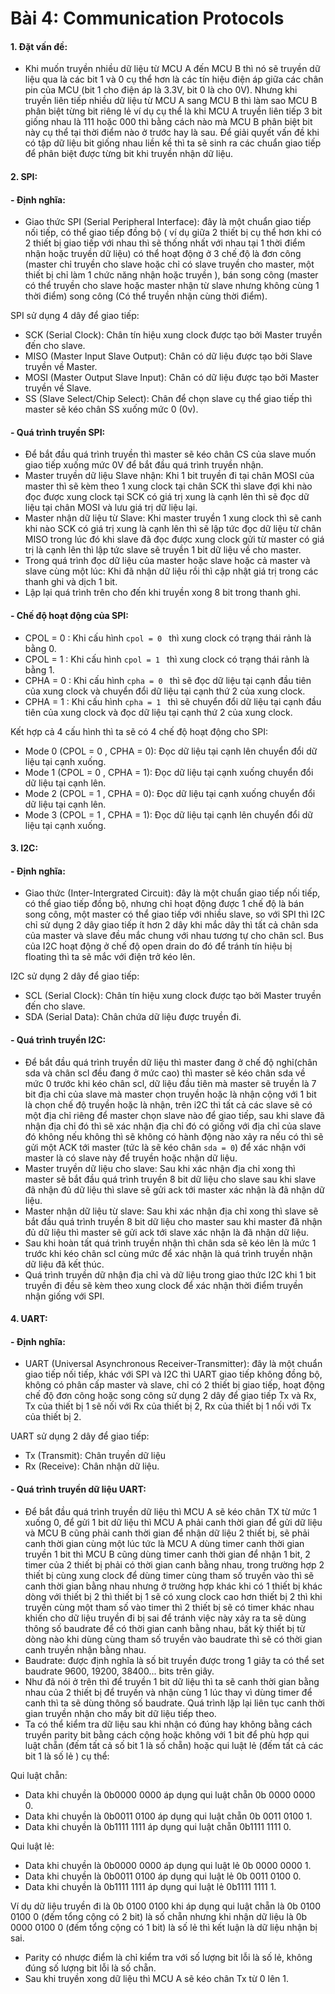 
# Bài 4: Communication Protocols
#### 1. Đặt vấn đề:
 - Khi muốn truyền nhiều dữ liệu từ MCU A đến MCU B thì nó sẽ truyền dữ liệu qua là các bit 1 và 0 cụ thể hơn là các tín hiệu điện áp giữa các chân pin của MCU (bit 1 cho điện áp là 3.3V, bit 0 là cho 0V). Nhưng khi truyền liên tiếp nhiều dữ liệu từ MCU A sang MCU B thì làm sao MCU B phân biệt từng bit riêng lẻ ví dụ cụ thể là khi MCU A truyền liên tiếp 3 bit giống nhau là 111 hoặc 000 thì bằng cách nào mà MCU B phân biệt bit này cụ thể tại thời điểm nào ở trước hay là sau. Để giải quyết vấn đề khi có tập dữ liệu bit giống nhau liền kề thì ta sẽ sinh ra các chuẩn giao tiếp để phân biệt được từng bit khi truyền nhận dữ liệu. 
#### 2. SPI:
#### - Định nghĩa: 
- Giao thức SPI (Serial Peripheral Interface): đây là một chuẩn giao tiếp nối tiếp, có thể giao tiếp đồng bộ ( ví dụ giữa 2 thiết bị cụ thể hơn khi có 2 thiết bị giao tiếp với nhau thì sẽ thống nhất với nhau tại 1 thời điểm nhận hoặc truyền dữ liệu) có thể hoạt động ở 3 chế độ là đơn công (master chỉ truyền cho slave hoặc chỉ có slave truyền cho master, một thiết bị chỉ làm 1 chức năng nhận hoặc truyền  ), bán song công (master có thể truyền cho slave hoặc master nhận từ slave nhưng không cùng 1 thời điểm) song công (Có thể truyền nhận cùng thời điểm).

SPI sử dụng 4 dây để giao tiếp:
- SCK (Serial Clock): Chân tín hiệu xung clock được tạo bởi Master truyền đến cho slave.
- MISO (Master Input Slave Output): Chân có dữ liệu được tạo bởi Slave truyền về Master.
- MOSI (Master Output Slave Input): Chân có dữ liệu được tạo bởi Master truyền về Slave.
- SS (Slave Select/Chip Select): Chân để chọn slave cụ thể giao tiếp thì master sẽ kéo chân SS xuống mức 0 (0v).
#### - Quá trình truyền SPI:
- Để bắt đầu quá trình truyền thì master sẽ kéo chân CS của slave muốn giao tiếp xuống mức 0V để bắt đầu quá trình truyền nhận.
- Master truyền dữ liệu Slave nhận: Khi 1 bit truyền đi tại chân MOSI của master thì sẽ kèm theo 1 xung clock tại chân SCK thì slave đợi khi nào đọc được xung clock tại SCK có giá trị xung là cạnh lên thì sẽ đọc dữ liệu tại chân MOSI và lưu giá trị dữ liệu lại.
- Master nhận dữ liệu từ Slave: Khi master truyền 1 xung clock thì sẽ canh khi nào SCK có giá trị xung là cạnh lên thì sẽ lập tức đọc dữ liệu từ chân MISO trong lúc đó khi slave đã đọc được xung clock gửi từ master có giá trị là cạnh lên thì lập tức slave sẽ truyền 1 bit dữ liệu về cho master.
- Trong quá trình đọc dữ liệu của master hoặc slave hoặc cả master và slave cùng một lúc: Khi đã nhận dữ liệu rồi thì cập nhật giá trị trong các thanh ghi và dịch 1 bit.
- Lập lại quá trình trên cho đến khi truyền xong 8 bit trong thanh ghi.
#### - Chế độ hoạt động của SPI:
- CPOL = 0 : Khi cấu hình `cpol = 0 ` thì xung clock có trạng thái rảnh là bằng 0.
- CPOL = 1 : Khi cấu hình `cpol = 1 ` thì xung clock có trạng thái rảnh là bằng 1.
- CPHA = 0 : Khi cấu hình `cpha = 0 ` thì sẽ đọc dữ liệu tại cạnh đầu tiên của xung clock và chuyển đổi dữ liệu tại cạnh thứ 2 của xung clock. 
- CPHA = 1 : Khi cấu hình `cpha = 1 ` thì sẽ chuyển đổi dữ liệu tại cạnh đầu tiên của xung clock và đọc dữ liệu tại cạnh thứ 2 của xung clock. 

Kết hợp cả 4 cấu hình thì ta sẽ có 4 chế độ hoạt động cho SPI:

- Mode 0 (CPOL = 0 , CPHA = 0): Đọc dữ liệu tại cạnh lên chuyển đổi dữ liệu tại cạnh xuống.
- Mode 1 (CPOL = 0 , CPHA = 1): Đọc dữ liệu tại cạnh xuống chuyển đổi dữ liệu tại cạnh lên.
- Mode 2 (CPOL = 1 , CPHA = 0): Đọc dữ liệu tại cạnh xuống chuyển đổi dữ liệu tại cạnh lên.
- Mode 3 (CPOL = 1 , CPHA = 1): Đọc dữ liệu tại cạnh lên chuyển đổi dữ liệu tại cạnh xuống.

#### 3. I2C:
#### - Định nghĩa: 
- Giao thức (Inter-Intergrated Circuit): đây là một chuẩn giao tiếp nối tiếp, có thể giao tiếp đồng bộ, nhưng chỉ hoạt động được 1 chế độ là bán song công, một master có thể giao tiếp với nhiều slave, so với SPI thì I2C chỉ sử dụng 2 dây giao tiếp ít hơn 2 dây khi mắc dây thì tất cả chân sda của master và slave đều mắc chung với nhau tương tự cho chân scl. Bus của I2C hoạt động ở chế độ open drain do đó để tránh tín hiệu bị floating thì ta sẽ mắc với điện trở kéo lên.

I2C sử dụng 2 dây để giao tiếp:

- SCL (Serial Clock): Chân tín hiệu xung clock được tạo bởi Master truyền đến cho slave.
- SDA (Serial Data):  Chân chứa dữ liệu được truyền đi.
#### - Quá trình truyền I2C:
- Để bắt đầu quá trình truyền dữ liệu thì master đang ở chế độ nghỉ(chân sda và chân scl đều đang ở mức cao) thì master sẽ kéo chân sda về mức 0 trước khi kéo chân scl, dữ liệu đầu tiên mà master sẽ truyền là 7 bit địa chỉ của slave mà master chọn truyền hoặc là nhận cộng với 1 bit là chọn chế độ truyền hoặc là nhận, trên i2C thì tất cả các slave sẽ có một địa chỉ riêng để master chọn slave nào để giao tiếp, sau khi slave đã nhận địa chỉ đó thì sẽ xác nhận địa chỉ đó có giống với địa chỉ của slave đó không nếu không thì sẽ không có hành động nào xảy ra nếu có thì sẽ gửi một ACK tới master (tức là sẽ kéo chân `sda = 0`) để xác nhận với master là có slave này để truyền hoặc nhận dữ liệu. 
- Master truyền dữ liệu cho slave: Sau khi xác nhận địa chỉ xong thì master sẽ bắt đầu quá trình truyền 8 bit dữ liệu cho slave sau khi slave đã nhận đủ dữ liệu thì slave sẽ gửi ack tới master xác nhận là đã nhận dữ liệu.    
- Master nhận dữ liệu từ slave: Sau khi xác nhận địa chỉ xong thì slave sẽ bắt đầu quá trình truyền 8 bit dữ liệu cho master sau khi master đã nhận đủ dữ liệu thì master sẽ gửi ack tới slave xác nhận là đã nhận dữ liệu.
- Sau khi hoàn tất quá trình truyền nhận thì chân sda sẽ kéo lên là mức 1 trước khi kéo chân scl cùng mức để xác nhận là quá trình truyền nhận dữ liệu đã kết thúc. 
- Quá trình truyền dữ nhận địa chỉ và dữ liệu trong giao thức I2C khi 1 bit truyền đi đều sẽ kèm theo xung clock để xác nhận thời điểm truyền nhận giống với SPI.
#### 4. UART:
#### - Định nghĩa:
-  UART (Universal Asynchronous Receiver-Transmitter): đây là một chuẩn giao tiếp nối tiếp, khác với SPI và I2C thì UART giao tiếp không đồng bộ, không có phân cấp master và slave, chỉ có 2 thiết bị giao tiếp, hoạt động chế độ đơn công hoặc song công sử dụng 2 dây để giao tiếp Tx và Rx, Tx của thiết bị 1 sẽ nối với Rx của thiết bị 2, Rx của thiết bị 1 nối với Tx của thiết bị 2.
  
UART sử dụng 2 dây để giao tiếp: 
- Tx (Transmit): Chân truyền dữ liệu 
- Rx (Receive):  Chân nhận dữ liệu.
#### - Quá trình truyền dữ liệu UART: 
- Để bắt đầu quá trình truyền dữ liệu thì MCU A sẽ kéo chân TX từ mức 1 xuống 0, để gửi 1 bit dữ liệu thì MCU A phải canh thời gian để gửi dữ liệu và MCU B cũng phải canh thời gian để nhận dữ liệu 2 thiết bị, sẽ phải canh thời gian cùng một lúc tức là MCU A dùng timer canh thời gian truyền 1 bit thì MCU B cũng dùng timer canh thời gian để nhận 1 bit, 2 timer của 2 thiết bị phải có thời gian canh bằng nhau, trong trường hợp 2 thiết bị cùng xung clock để dùng timer cùng tham số truyền vào thì sẽ canh thời gian bằng nhau nhưng ở trường hợp khác khi có 1 thiết bị khác dòng với thiết bị 2 thì thiết bị 1 sẽ có xung clock cao hơn thiết bị 2 thì khi truyền cùng một tham số vào timer thì 2 thiết bị sẽ có timer khác nhau khiến cho dữ liệu truyền đi bị sai để tránh việc này xảy ra ta sẽ dùng thông số baudrate để có thời gian canh bằng nhau, bất kỳ thiết bị từ dòng nào khi dùng cùng tham số truyền vào baudrate thì sẽ có thời gian canh truyền nhận bằng nhau.
- Baudrate: được định nghĩa là số bit truyền được trong 1 giây ta có thể set baudrate 9600, 19200, 38400... bits trên giây.
- Như đã nói ở trên thì để truyền 1 bit dữ liệu thì ta sẽ canh thời gian bằng nhau của 2 thiết bị để truyền và nhận cùng 1 lúc thay vì dùng timer để canh thì ta sẽ dùng thông số baudrate. Quá trình lặp lại liên tục canh thời gian truyền nhận cho mấy bit dữ liệu tiếp theo.
- Ta có thể kiểm tra dữ liệu sau khi nhận có đúng hay không bằng cách truyền parity bit bằng cách cộng hoặc không với 1 bit để phù hợp qui luật chẵn (đếm tất cả số bit 1 là số chẵn) hoặc qui luật lẻ (đếm tất cả các bit 1 là số lẻ ) cụ thể:

Qui luật chẵn: 
- Data khi chuyền là 0b0000 0000 áp dụng qui luật chẵn 0b 0000 0000 0.
- Data khi chuyền là 0b0011 0100 áp dụng qui luật chẵn 0b 0011 0100 1.
- Data khi chuyền là 0b1111 1111 áp dụng qui luật chẵn  0b1111 1111 0.
  
Qui luật lẻ:

- Data khi chuyền là 0b0000 0000 áp dụng qui luật lẻ 0b 0000 0000 1.
- Data khi chuyền là 0b0011 0100 áp dụng qui luật lẻ 0b 0011 0100 0.
- Data khi chuyền là 0b1111 1111 áp dụng qui luật lẻ 0b1111 1111 1.
  
 Ví dụ dữ liệu truyền đi là 0b 0100 0100 khi áp dụng qui luật chẵn là 0b 0100 0100 0 (đếm tổng cộng có 2 bit) là số chẵn nhưng khi nhận dữ liệu là 0b 0000 0100 0 (đếm tổng cộng có 1 bit) là số lẻ thì kết luận là dữ liệu nhận bị sai.
- Parity có nhược điểm là chỉ kiểm tra với số lượng bit lỗi là số lẻ, không đúng số lượng bit lỗi là số chẵn.
- Sau khi truyền xong dữ liệu thì MCU A sẽ kéo chân Tx từ 0 lên 1.
